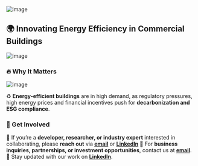 ![image](https://github.com/user-attachments/assets/6bae86be-7b54-41ed-81df-49af9bfe97c9)

## 🌍 Innovating Energy Efficiency in Commercial Buildings  
![image](https://github.com/user-attachments/assets/6c0d31fe-3d8c-42d8-9a7d-b4eb054fad8c)

### 🔥 Why It Matters  
![image](https://github.com/user-attachments/assets/e9a74b7c-be29-4f95-bb12-7b89b66eef28)

♻️ **Energy-efficient buildings** are in high demand, as regulatory pressures, high energy prices and financial incentives push for **decarbonization and ESG compliance**.  

### 📢 Get Involved  
🔹 If you’re a **developer, researcher, or industry expert** interested in collaborating, please **reach out** via **[email](info@inovee.ai)** or **[LinkedIn](https://www.linkedin.com/company/inovee-ai)**
🔹 For **business inquiries, partnerships, or investment opportunities**, contact us at **[email](info@inovee.ai)**.
🔹 Stay updated with our work on **[LinkedIn](https://www.linkedin.com/company/inovee-ai)**.  
